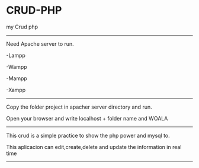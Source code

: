 # CRUD-PHP
my Crud php


******************************************************************************

Need Apache server to run.

-Lampp

-Wampp

-Mampp

-Xampp


********************************************************************************

Copy the folder project in apacher server directory and run.

Open your browser and write localhost + folder name and WOALA

********************************************************************************

This crud is a simple practice to show the php power and mysql to.

This aplicacion can edit,create,delete and update the information in real time


*******************************************************************************
